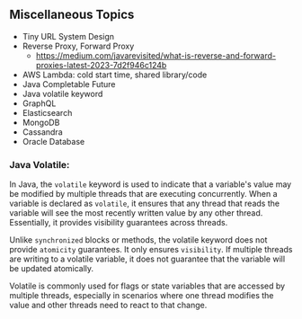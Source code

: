 
## Miscellaneous Topics
- Tiny URL System Design
- Reverse Proxy, Forward Proxy
  - https://medium.com/javarevisited/what-is-reverse-and-forward-proxies-latest-2023-7d2f946c124b
- AWS Lambda: cold start time, shared library/code
- Java Completable Future
- Java volatile keyword
- GraphQL
- Elasticsearch
- MongoDB
- Cassandra 
- Oracle Database



### Java Volatile:
In Java, the `volatile` keyword is used to indicate that a variable's value may be modified by multiple threads that are executing concurrently. 
When a variable is declared as `volatile`, it ensures that any thread that reads the variable will see the most recently written value by any other thread. 
Essentially, it provides visibility guarantees across threads.

Unlike `synchronized` blocks or methods, the volatile keyword does not provide `atomicity` guarantees. 
It only ensures `visibility`. If multiple threads are writing to a volatile variable, it does not guarantee that the variable will be updated atomically.

Volatile is commonly used for flags or state variables that are accessed by multiple threads, 
especially in scenarios where one thread modifies the value and other threads need to react to that change.